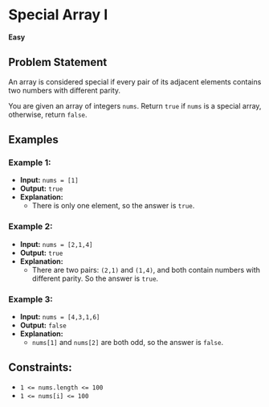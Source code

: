 #  Special Array I


**Easy**

## Problem Statement
An array is considered special if every pair of its adjacent elements contains two numbers with different parity.

You are given an array of integers `nums`. Return `true` if `nums` is a special array, otherwise, return `false`.

## Examples

### Example 1:
- **Input:** `nums = [1]`
- **Output:** `true`
- **Explanation:**
  - There is only one element, so the answer is `true`.

### Example 2:
- **Input:** `nums = [2,1,4]`
- **Output:** `true`
- **Explanation:**
  - There are two pairs: `(2,1)` and `(1,4)`, and both contain numbers with different parity. So the answer is `true`.

### Example 3:
- **Input:** `nums = [4,3,1,6]`
- **Output:** `false`
- **Explanation:**
  - `nums[1]` and `nums[2]` are both odd, so the answer is `false`.

## Constraints:
- `1 <= nums.length <= 100`
- `1 <= nums[i] <= 100`
